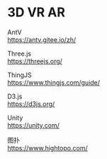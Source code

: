 # 3D VR AR

AntV  
https://antv.gitee.io/zh/


Three.js  
https://threejs.org/   


ThingJS  
https://www.thingjs.com/guide/  


D3.js  
https://d3js.org/   


Unity  
https://unity.com/  


图扑  
https://www.hightopo.com/
